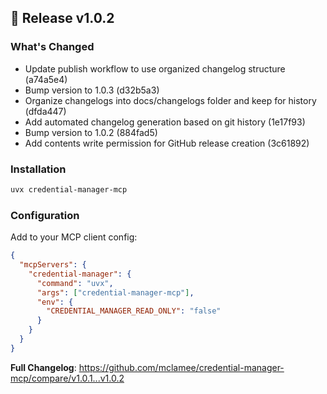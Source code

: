 ## 🚀 Release v1.0.2

### What's Changed
- Update publish workflow to use organized changelog structure (a74a5e4)
- Bump version to 1.0.3 (d32b5a3)
- Organize changelogs into docs/changelogs folder and keep for history (dfda447)
- Add automated changelog generation based on git history (1e17f93)
- Bump version to 1.0.2 (884fad5)
- Add contents write permission for GitHub release creation (3c61892)
### Installation
```bash
uvx credential-manager-mcp
```

### Configuration
Add to your MCP client config:
```json
{
  "mcpServers": {
    "credential-manager": {
      "command": "uvx",
      "args": ["credential-manager-mcp"],
      "env": {
        "CREDENTIAL_MANAGER_READ_ONLY": "false"
      }
    }
  }
}
```

**Full Changelog**: https://github.com/mclamee/credential-manager-mcp/compare/v1.0.1...v1.0.2
